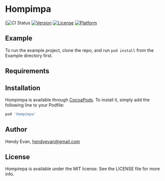 # Hompimpa

[![CI Status](https://travis-ci.org/hendyevan/hompimpa.svg?branch=master)
[![Version](https://img.shields.io/cocoapods/v/Hompimpa.svg?style=flat)](https://cocoapods.org/pods/Hompimpa)
[![License](https://img.shields.io/cocoapods/l/Hompimpa.svg?style=flat)](https://cocoapods.org/pods/Hompimpa)
[![Platform](https://img.shields.io/cocoapods/p/Hompimpa.svg?style=flat)](https://cocoapods.org/pods/Hompimpa)

## Example

To run the example project, clone the repo, and run `pod install` from the Example directory first.

## Requirements

## Installation

Hompimpa is available through [CocoaPods](https://cocoapods.org). To install
it, simply add the following line to your Podfile:

```ruby
pod 'Hompimpa'
```

## Author

Hendy Evan, hendyevan@gmail.com

## License

Hompimpa is available under the MIT license. See the LICENSE file for more info.
